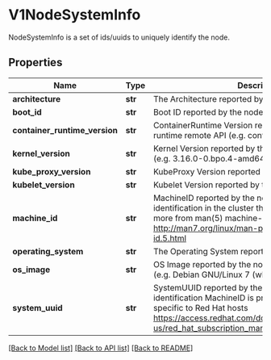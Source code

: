# V1NodeSystemInfo

NodeSystemInfo is a set of ids/uuids to uniquely identify the node.
## Properties
Name | Type | Description | Notes
------------ | ------------- | ------------- | -------------
**architecture** | **str** | The Architecture reported by the node | 
**boot_id** | **str** | Boot ID reported by the node. | 
**container_runtime_version** | **str** | ContainerRuntime Version reported by the node through runtime remote API (e.g. containerd://1.4.2). | 
**kernel_version** | **str** | Kernel Version reported by the node from &#39;uname -r&#39; (e.g. 3.16.0-0.bpo.4-amd64). | 
**kube_proxy_version** | **str** | KubeProxy Version reported by the node. | 
**kubelet_version** | **str** | Kubelet Version reported by the node. | 
**machine_id** | **str** | MachineID reported by the node. For unique machine identification in the cluster this field is preferred. Learn more from man(5) machine-id: http://man7.org/linux/man-pages/man5/machine-id.5.html | 
**operating_system** | **str** | The Operating System reported by the node | 
**os_image** | **str** | OS Image reported by the node from /etc/os-release (e.g. Debian GNU/Linux 7 (wheezy)). | 
**system_uuid** | **str** | SystemUUID reported by the node. For unique machine identification MachineID is preferred. This field is specific to Red Hat hosts https://access.redhat.com/documentation/en-us/red_hat_subscription_management/1/html/rhsm/uuid | 

[[Back to Model list]](../README.md#documentation-for-models) [[Back to API list]](../README.md#documentation-for-api-endpoints) [[Back to README]](../README.md)


